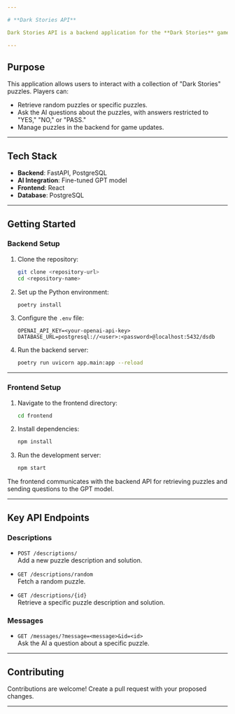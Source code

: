```yaml
---

# **Dark Stories API**

Dark Stories API is a backend application for the **Dark Stories** game, designed to manage puzzles and provide AI-powered responses to user questions. The application uses **FastAPI** for the backend, **PostgreSQL** as the database, and integrates with a fine-tuned GPT model for generating responses. The frontend is built with **React** to provide a seamless user experience.

---
```


## **Purpose**
This application allows users to interact with a collection of "Dark Stories" puzzles. Players can:
- Retrieve random puzzles or specific puzzles.
- Ask the AI questions about the puzzles, with answers restricted to "YES," "NO," or "PASS."
- Manage puzzles in the backend for game updates.

---

## **Tech Stack**
- **Backend**: FastAPI, PostgreSQL
- **AI Integration**: Fine-tuned GPT model
- **Frontend**: React
- **Database**: PostgreSQL

---

## **Getting Started**

### **Backend Setup**
1. Clone the repository:
   ```bash
   git clone <repository-url>
   cd <repository-name>
   ```

2. Set up the Python environment:
   ```bash
   poetry install
   ```

3. Configure the `.env` file:
   ```env
   OPENAI_API_KEY=<your-openai-api-key>
   DATABASE_URL=postgresql://<user>:<password>@localhost:5432/dsdb
   ```

4. Run the backend server:
   ```bash
   poetry run uvicorn app.main:app --reload
   ```

---

### **Frontend Setup**
1. Navigate to the frontend directory:
   ```bash
   cd frontend
   ```

2. Install dependencies:
   ```bash
   npm install
   ```

3. Run the development server:
   ```bash
   npm start
   ```

The frontend communicates with the backend API for retrieving puzzles and sending questions to the GPT model.

---

## **Key API Endpoints**

### **Descriptions**
- `POST /descriptions/`  
  Add a new puzzle description and solution.

- `GET /descriptions/random`  
  Fetch a random puzzle.

- `GET /descriptions/{id}`  
  Retrieve a specific puzzle description and solution.

### **Messages**
- `GET /messages/?message=<message>&id=<id>`  
  Ask the AI a question about a specific puzzle.

---

## **Contributing**
Contributions are welcome! Create a pull request with your proposed changes.

---
